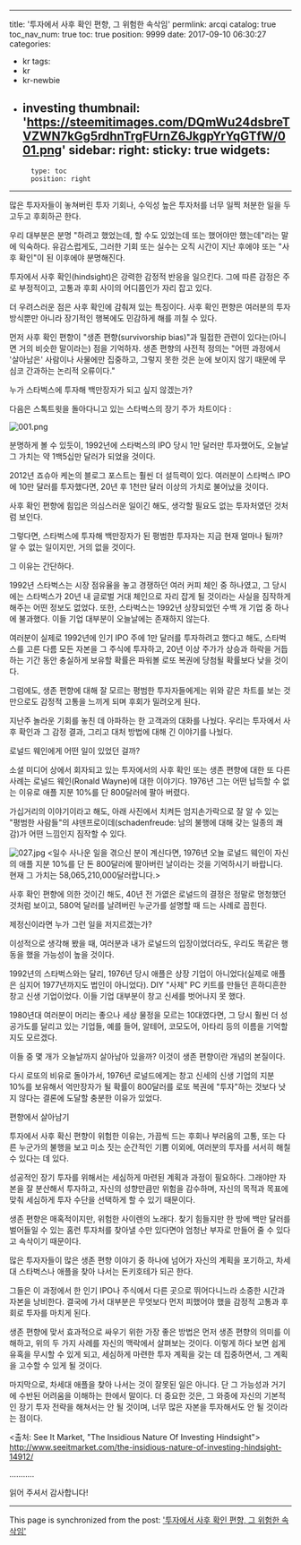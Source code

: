 
---
title: '투자에서 사후 확인 편향, 그 위험한 속삭임'
permlink: arcqi
catalog: true
toc_nav_num: true
toc: true
position: 9999
date: 2017-09-10 06:30:27
categories:
- kr
tags:
- kr
- kr-newbie
- investing
thumbnail: 'https://steemitimages.com/DQmWu24dsbreTVZWN7kGg5rdhnTrgFUrnZ6JkgpYrYqGTfW/001.png'
sidebar:
    right:
        sticky: true
widgets:
    -
        type: toc
        position: right
---


많은 투자자들이 놓쳐버린 투자 기회나, 수익성 높은 투자처를 너무 일찍 처분한 일을 두고두고 후회하곤 한다.
 
우리 대부분은 분명 "하려고 했었는데, 할 수도 있었는데 또는 했어야만 했는데"라는 말에 익숙하다. 유감스럽게도, 그러한 기회 또는 실수는 오직 시간이 지난 후에야 또는 "사후 확인"이 된 이후에야 분명해진다.
 
투자에서 사후 확인(hindsight)은 강력한 감정적 반응을 일으킨다. 그에 따른 감정은 주로 부정적이고, 고통과 후회 사이의 어디쯤인가 자리 잡고 있다.
 
더 우려스러운 점은 사후 확인에 감춰져 있는 특징이다. 사후 확인 편향은 여러분의 투자 방식뿐만 아니라 장기적인 행복에도 민감하게 해를 끼칠 수 있다.
 
먼저 사후 확인 편향이 "생존 편향(survivorship bias)"과 밀접한 관련이 있다는(아니면 거의 비슷한 말이라는) 점을 기억하자. 생존 편향의 사전적 정의는 "어떤 과정에서 '살아남은' 사람이나 사물에만 집중하고, 그렇지 못한 것은 눈에 보이지 않기 때문에 무심코 간과하는 논리적 오류이다."
 
누가 스타벅스에 투자해 백만장자가 되고 싶지 않겠는가?
 
다음은 스톡트윗을 돌아다니고 있는 스타벅스의 장기 주가 차트이다 :

![001.png](https://steemitimages.com/DQmWu24dsbreTVZWN7kGg5rdhnTrgFUrnZ6JkgpYrYqGTfW/001.png)
 
분명하게 볼 수 있듯이, 1992년에 스타벅스의 IPO 당시 1만 달러만 투자했어도, 오늘날 그 가치는 약 1백5십만 달러가 되었을 것이다.
 
2012년 죠슈아 케논의 블로그 포스트는 훨씬 더 설득력이 있다. 여러분이 스타벅스 IPO에 10만 달러를 투자했다면, 20년 후 1천만 달러 이상의 가치로 불어났을 것이다.
 
사후 확인 편향에 힘입은 의심스러운 일이긴 해도, 생각할 필요도 없는 투자처였던 것처럼 보인다.
 
그렇다면, 스타벅스에 투자해 백만장자가 된 평범한 투자자는 지금 현재 얼마나 될까? 알 수 없는 일이지만, 거의 없을 것이다.
 
그 이유는 간단하다.
 
1992년 스타벅스는 시장 점유율을 놓고 경쟁하던 여러 커피 체인 중 하나였고, 그 당시에는 스타벅스가 20년 내 글로벌 거대 체인으로 자리 잡게 될 것이라는 사실을 짐작하게 해주는 어떤 정보도 없었다. 또한, 스타벅스는 1992년 상장되었던 수백 개 기업 중 하나에 불과했다. 이들 기업 대부분이 오늘날에는 존재하지 않는다.
 
여러분이 실제로 1992년에 인기 IPO 주에 1만 달러를 투자하려고 했다고 해도, 스타벅스를 고른 다름 모든 자본을 그 주식에 투자하고, 20년 이상 주가가 상승과 하락을 거듭하는 기간 동안 충실하게 보유할 확률은 파워볼 로또 복권에 당첨될 확률보다 낮을 것이다.
 
그럼에도, 생존 편향에 대해 잘 모르는 평범한 투자자들에게는 위와 같은 차트를 보는 것만으로도 감정적 고통을 느끼게 되며 후회가 밀려오게 된다.
 
지난주 놀라운 기회를 놓친 데 아파하는 한 고객과의 대화를 나눴다. 우리는 투자에서 사후 확인과 그 감정 결과, 그리고 대처 방법에 대해 긴 이야기를 나눴다.
 
로널드 웨인에게 어떤 일이 있었던 걸까?
 
소셜 미디어 상에서 회자되고 있는 투자에서의 사후 확인 또는 생존 편향에 대한 또 다른 사례는 로널드 웨인(Ronald Wayne)에 대한 이야기다. 1976년 그는 어떤 납득할 수 없는 이유로 애플 지분 10%를 단 800달러에 팔아 버렸다.
 
가십거리의 이야기이라고 해도, 아래 사진에서 치켜든 엄지손가락으로 잘 알 수 있는 "평범한 사람들"의 샤덴프로이데(schadenfreude: 남의 불행에 대해 갖는 일종의 쾌감)가 어떤 느낌인지 짐작할 수 있다.

 ![027.jpg](https://steemitimages.com/DQmcDnwCRWWfbczfq4C3Xoi15aq6Cz2McownLhQusCWUoSF/027.jpg)
<일수 사나운 일을 겪으신 분이 계신다면, 1976년 오늘 로널드 웨인이 자신의 애플 지분 10%를 단 돈 800달러에 팔아버린 날이라는 것을 기억하시기 바랍니다. 현재 그 가치는 58,065,210,000달러랍니다.>
 
사후 확인 편향에 의한 것이긴 해도, 40년 전 가엾은 로널드의 결정은 정말로 멍청했던 것처럼 보이고, 580억 달러를 날려버린 누군가를 설명할 때 드는 사례로 꼽힌다.
 
제정신이라면 누가 그런 일을 저지르겠는가?
 
이성적으로 생각해 봤을 때, 여러분과 내가 로널드의 입장이었더라도, 우리도 똑같은 행동을 했을 가능성이 높을 것이다.
 
1992년의 스타벅스와는 달리, 1976년 당시 애플은 상장 기업이 아니었다(실제로 애플은 심지어 1977년까지도 법인이 아니었다). DIY "사제" PC 키트를 만들던 흔하디흔한 창고 신생 기업이었다. 이들 기업 대부분이 창고 신세를 벗어나지 못 했다.
 
1980년대 여러분이 머리는 좋으나 세상 물정을 모르는 10대였다면, 그 당시 훨씬 더 성공가도를 달리고 있는 기업들, 예를 들어, 알테어, 코모도어, 아타리 등의 이름을 기억할지도 모르겠다.
 
이들 중 몇 개가 오늘날까지 살아남아 있을까? 이것이 생존 편향이란 개념의 본질이다.
 
다시 로또의 비유로 돌아가서, 1976년 로널드에게는 창고 신세의 신생 기업의 지분 10%를 보유해서 억만장자가 될 확률이 800달러를 로또 복권에 "투자"하는 것보다 낫지 않다는 결론에 도달할 충분한 이유가 있었다.
 
편향에서 살아남기
 
투자에서 사후 확신 편향이 위험한 이유는, 가끔씩 드는 후회나 부러움의 고통, 또는 다른 누군가의 불행을 보고 미소 짓는 순간적인 기쁨 이외에, 여러분의 투자를 서서히 해칠 수 있다는 데 있다.
 
성공적인 장기 투자를 위해서는 세심하게 마련된 계획과 과정이 필요하다. 그래야만 자본을 잘 분산해서 투자하고, 자신의 성향만큼만 위험을 감수하며, 자신의 목적과 목표에 맞춰 세심하게 투자 수단을 선택하게 할 수 있기 때문이다.
 
생존 편향은 매혹적이지만, 위험한 사이렌의 노래다. 찾기 힘들지만 한 방에 백만 달러를 벌어들일 수 있는 홈런 투자처를 찾아낼 수만 있다면야 엄청난 부자로 만들어 줄 수 있다고 속삭이기 때문이다.
 
많은 투자자들이 많은 생존 편향 이야기 중 하나에 넘어가 자신의 계획을 포기하고, 차세대 스타벅스나 애플을 찾아 나서는 돈키호테가 되곤 한다.
 
그들은 이 과정에서 한 인기 IPO나 주식에서 다른 곳으로 뛰어다니느라 소중한 시간과 자본을 낭비한다. 결국에 가서 대부분은 무엇보다 먼저 피했어야 했을 감정적 고통과 후회로 투자를 마치게 된다.
 
생존 편향에 맞서 효과적으로 싸우기 위한 가장 좋은 방법은 먼저 생존 편향의 의미를 이해하고, 위의 두 가지 사례를 자신의 맥락에서 살펴보는 것이다. 이렇게 하다 보면 쉽게 유혹을 무시할 수 있게 되고, 세심하게 마련한 투자 계획을 갖는 데 집중하면서, 그 계획을 고수할 수 있게 될 것이다.
 
마지막으로, 차세대 애플을 찾아 나서는 것이 잘못된 일은 아니다. 단 그 가능성과 거기에 수반된 어려움을 이해하는 한에서 말이다. 더 중요한 것은, 그 와중에 자신의 기본적인 장기 투자 전략을 해쳐서는 안 될 것이며, 너무 많은 자본을 투자해서도 안 될 것이라는 점이다.
 
<출처: See It Market, "The Insidious Nature Of Investing Hindsight">
http://www.seeitmarket.com/the-insidious-nature-of-investing-hindsight-14912/

...........

읽어 주셔서 감사합니다!

- - -

This page is synchronized from the post: ['투자에서 사후 확인 편향, 그 위험한 속삭임'](https://steemit.com/@pius.pius/arcqi)
